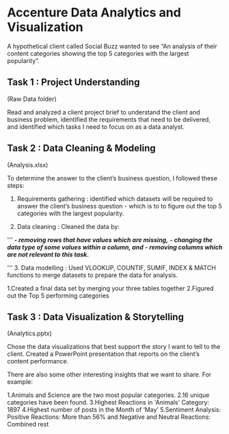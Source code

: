 # Accenture Data Analytics and Visualization

A hypothetical client called Social Buzz wanted to see “An analysis of their content categories showing the top 5 categories with the largest popularity”.

## Task 1 : Project Understanding
(Raw Data folder)

Read and analyzed a client project brief to understand the client and business problem, identified the requirements that need to be delivered, and identified which tasks I need to focus on as a data analyst.
 
## Task 2 : Data Cleaning & Modeling
(Analysis.xlsx)

To determine the answer to the client’s business question, I followed these steps:

1. Requirements gathering : identified which datasets will be required to answer the client’s business question - which is to to figure out the top 5 categories with the largest popularity.

2. Data cleaning : Cleaned the data by:

'''
   ***- removing rows that have values which are missing,***
   ***- changing the data type of some values within a column, and***
   ***- removing columns which are not relevant to this task.***
    
'''
3. Data modelling : Used VLOOKUP, COUNTIF, SUMIF, INDEX & MATCH functions to merge datasets to prepare the data for analysis.

   1.Created a final data set by merging your three tables together
   2.Figured out the Top 5 performing categories

## Task 3 : Data Visualization & Storytelling   
(Analytics.pptx)

Chose the data visualizations that best support the story I want to tell to the client. Created a PowerPoint presentation that reports on the client’s content performance.

There are also some other interesting insights that we want to share. For example:

 1.Animals and Science are the two most popular categories.
 2.16 unique categories have been found.
 3.Highest Reactions in 'Animals' Category: 1897
 4.Highest number of posts in the Month of ‘May’
 5.Sentiment Analysis: Positive Reactions: More than 56% and Negative and Neutral Reactions: Combined rest
